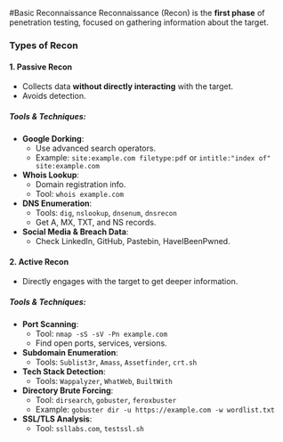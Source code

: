 #Basic Reconnaissance
Reconnaissance (Recon) is the **first phase** of penetration testing, focused on gathering information about the target.

### Types of Recon

#### 1. Passive Recon
- Collects data **without directly interacting** with the target.
- Avoids detection.

##### Tools & Techniques:
- **Google Dorking**:
  - Use advanced search operators.
  - Example: `site:example.com filetype:pdf` or `intitle:"index of" site:example.com`
- **Whois Lookup**:
  - Domain registration info.
  - Tool: `whois example.com`
- **DNS Enumeration**:
  - Tools: `dig`, `nslookup`, `dnsenum`, `dnsrecon`
  - Get A, MX, TXT, and NS records.
- **Social Media & Breach Data**:
  - Check LinkedIn, GitHub, Pastebin, HaveIBeenPwned.

#### 2. Active Recon
- Directly engages with the target to get deeper information.

##### Tools & Techniques:
- **Port Scanning**:
  - Tool: `nmap -sS -sV -Pn example.com`
  - Find open ports, services, versions.
- **Subdomain Enumeration**:
  - Tools: `Sublist3r`, `Amass`, `Assetfinder`, `crt.sh`
- **Tech Stack Detection**:
  - Tools: `Wappalyzer`, `WhatWeb`, `BuiltWith`
- **Directory Brute Forcing**:
  - Tool: `dirsearch`, `gobuster`, `feroxbuster`
  - Example: `gobuster dir -u https://example.com -w wordlist.txt`
- **SSL/TLS Analysis**:
  - Tool: `ssllabs.com`, `testssl.sh`